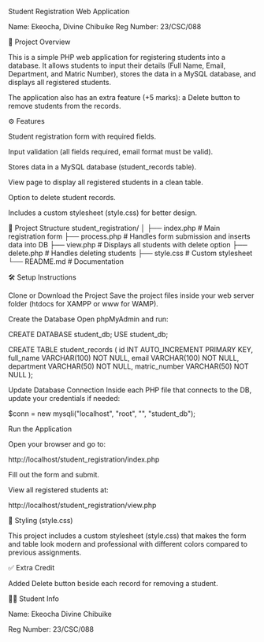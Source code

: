 Student Registration Web Application

Name: Ekeocha, Divine Chibuike
Reg Number: 23/CSC/088

📌 Project Overview

This is a simple PHP web application for registering students into a database. It allows students to input their details (Full Name, Email, Department, and Matric Number), stores the data in a MySQL database, and displays all registered students.

The application also has an extra feature (+5 marks): a Delete button to remove students from the records.

⚙️ Features

Student registration form with required fields.

Input validation (all fields required, email format must be valid).

Stores data in a MySQL database (student_records table).

View page to display all registered students in a clean table.

Option to delete student records.

Includes a custom stylesheet (style.css) for better design.

📂 Project Structure
student_registration/
│
├── index.php        # Main registration form
├── process.php      # Handles form submission and inserts data into DB
├── view.php         # Displays all students with delete option
├── delete.php       # Handles deleting students
├── style.css        # Custom stylesheet
└── README.md        # Documentation

🛠️ Setup Instructions

Clone or Download the Project
Save the project files inside your web server folder (htdocs for XAMPP or www for WAMP).

Create the Database
Open phpMyAdmin and run:

CREATE DATABASE student_db;
USE student_db;

CREATE TABLE student_records (
    id INT AUTO_INCREMENT PRIMARY KEY,
    full_name VARCHAR(100) NOT NULL,
    email VARCHAR(100) NOT NULL,
    department VARCHAR(50) NOT NULL,
    matric_number VARCHAR(50) NOT NULL
);


Update Database Connection
Inside each PHP file that connects to the DB, update your credentials if needed:

$conn = new mysqli("localhost", "root", "", "student_db");


Run the Application

Open your browser and go to:

http://localhost/student_registration/index.php


Fill out the form and submit.

View all registered students at:

http://localhost/student_registration/view.php

🎨 Styling (style.css)

This project includes a custom stylesheet (style.css) that makes the form and table look modern and professional with different colors compared to previous assignments.

✅ Extra Credit

Added Delete button beside each record for removing a student.

👨‍🎓 Student Info

Name: Ekeocha Divine Chibuike

Reg Number: 23/CSC/088

